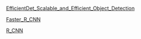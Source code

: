 [EfficientDet_Scalable_and_Efficient_Object_Detection](EfficientDet_Scalable_and_Efficient_Object_Detection)

[Faster_R_CNN](Faster_R_CNN.pdf)

[R_CNN](R_CNN.pdf)